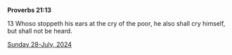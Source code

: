 **Proverbs 21:13**

13 Whoso stoppeth his ears at the cry of the poor, he also shall cry himself, but shall not be heard.

[Sunday 28-July, 2024](https://getbible.life/kjv/Proverbs/21/13)
